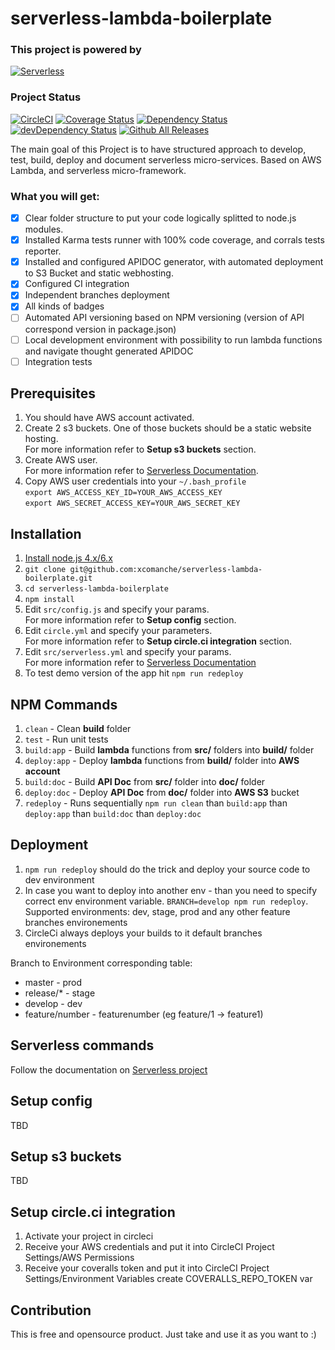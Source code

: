 # serverless-lambda-boilerplate
### This project is powered by
[![Serverless](https://files.readme.io/PxwIpAFoRCaTxnA20bxL_logo_readmeio_serverless.png)](https://serverless.com/)

### Project Status
[![CircleCI](https://img.shields.io/circleci/project/github/xcomanche/serverless-lambda-boilerplate/master.svg)](https://circleci.com/gh/xcomanche/serverless-lambda-boilerplate/tree/master) 
[![Coverage Status](https://coveralls.io/repos/github/xcomanche/serverless-lambda-boilerplate/badge.svg)](https://coveralls.io/github/xcomanche/serverless-lambda-boilerplate) 
[![Dependency Status](https://david-dm.org/xcomanche/serverless-lambda-boilerplate.svg)](https://david-dm.org/xcomanche/serverless-lambda-boilerplate)
[![devDependency Status](https://david-dm.org/xcomanche/serverless-lambda-boilerplate/dev-status.svg)](https://david-dm.org/xcomanche/serverless-lambda-boilerplate?type=dev)
[![Github All Releases](https://img.shields.io/github/downloads/xcomanche/serverless-lambda-boilerplate/total.svg)](https://codeload.github.com/xcomanche/serverless-lambda-boilerplate/zip/master)

The main goal of this Project is to have structured approach to develop, test, build, deploy and document serverless micro-services. Based on AWS Lambda, and serverless micro-framework.

### What you will get:
- [x] Clear folder structure to put your code logically splitted to node.js modules.
- [x] Installed Karma tests runner with 100% code coverage, and corrals tests reporter. 
- [x] Installed and configured APIDOC generator, with automated deployment to S3 Bucket and static webhosting.
- [x] Configured CI integration
- [x] Independent branches deployment
- [x] All kinds of badges
- [ ] Automated API versioning based on NPM versioning (version of API correspond version in package.json)
- [ ] Local development environment with possibility to run lambda functions and navigate thought generated APIDOC
- [ ] Integration tests

## Prerequisites
1. You should have AWS account activated.
1. Create 2 s3 buckets. One of those buckets should be a static website hosting. <br/>For more information refer to <b>Setup s3 buckets</b> section.
1. Create AWS user. <br/>For more information refer to [Serverless Documentation](https://serverless.com/framework/docs/providers/aws/guide/credentials/).
1. Copy AWS user credentials into your `~/.bash_profile` <br/>
`export AWS_ACCESS_KEY_ID=YOUR_AWS_ACCESS_KEY`<br/>
`export AWS_SECRET_ACCESS_KEY=YOUR_AWS_SECRET_KEY`

## Installation
1. [Install node.js 4.x/6.x](https://nodejs.org/en/download/) 
1. `git clone git@github.com:xcomanche/serverless-lambda-boilerplate.git`
1. `cd serverless-lambda-boilerplate`
1. `npm install`
1. Edit `src/config.js` and specify your params. <br/>For more information refer to <b>Setup config</b> section.
1. Edit `circle.yml` and specify your parameters. <br/>For more information refer to <b>Setup circle.ci integration</b> section.
1. Edit `src/serverless.yml` and specify your params. <br/>For more information refer to [Serverless Documentation](https://serverless.com/framework/docs/providers/aws/guide/services/)
1. To test demo version of the app hit `npm run redeploy`

## NPM Commands
1. `clean` - Clean <b>build</b> folder
1. `test` - Run unit tests
1. `build:app` - Build <b>lambda</b> functions from <b>src/</b> folders into <b>build/</b> folder
1. `deploy:app` - Deploy <b>lambda</b> functions from <b>build/</b> folder into <b>AWS account</b>
1. `build:doc` - Build <b>API Doc</b> from <b>src/</b> folder into <b>doc/</b> folder
1. `deploy:doc` - Deploy <b>API Doc</b> from <b>doc/</b> folder into <b>AWS S3</b> bucket
1. `redeploy` - Runs sequentially `npm run clean` than `build:app` than `deploy:app` than `build:doc` than `deploy:doc`

## Deployment
1. `npm run redeploy` should do the trick and deploy your source code to dev environment
1. In case you want to deploy into another env - than you need to specify correct env environment variable. `BRANCH=develop npm run redeploy`. Supported environments: dev, stage, prod and any other feature branches environements
1. CircleCi always deploys your builds to it default branches environements

Branch to Environment corresponding table:
* master - prod
* release/* - stage
* develop - dev
* feature/number - featurenumber (eg feature/1 -> feature1)

## Serverless commands
Follow the documentation on [Serverless project](https://serverless.com/) 

## Setup config
TBD

## Setup s3 buckets
TBD

## Setup circle.ci integration
1. Activate your project in circleci
1. Receive your AWS credentials and put it into CircleCI Project Settings/AWS Permissions
1. Receive your coveralls token and put it into CircleCI Project Settings/Environment Variables create COVERALLS_REPO_TOKEN var

## Contribution
This is free and opensource product. Just take and use it as you want to :)
